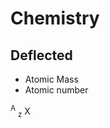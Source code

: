 # Chemistry
## Deflected
+ Atomic Mass
+ Atomic number

<span class="both-left">
  <sup>A</sup>
  <sub>z</sub>
  <span>X</span>
</span>

